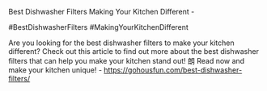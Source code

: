 Best Dishwasher Filters Making Your Kitchen Different - 

#BestDishwasherFilters #MakingYourKitchenDifferent 

Are you looking for the best dishwasher filters to make your kitchen different? Check out this article to find out more about the best dishwasher filters that can help you make your kitchen stand out! 朗 Read now and make your kitchen unique! - https://gohousfun.com/best-dishwasher-filters/
